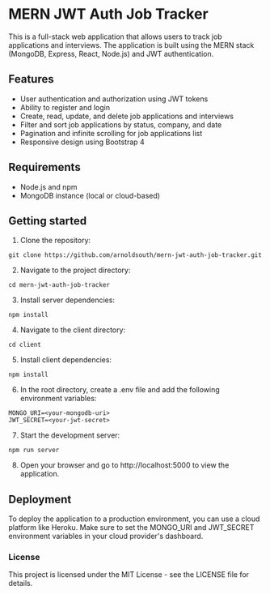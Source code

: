 # MERN JWT Auth Job Tracker

This is a full-stack web application that allows users to track job applications and interviews. The application is built using the MERN stack (MongoDB, Express, React, Node.js) and JWT authentication.

## Features

-   User authentication and authorization using JWT tokens
-   Ability to register and login
-   Create, read, update, and delete job applications and interviews
-   Filter and sort job applications by status, company, and date
-   Pagination and infinite scrolling for job applications list
-   Responsive design using Bootstrap 4

## Requirements

-   Node.js and npm
-   MongoDB instance (local or cloud-based)

## Getting started

1. Clone the repository:

```
git clone https://github.com/arnoldsouth/mern-jwt-auth-job-tracker.git
```

2. Navigate to the project directory:

```
cd mern-jwt-auth-job-tracker
```

3. Install server dependencies:

```
npm install
```

4. Navigate to the client directory:

```
cd client
```

5. Install client dependencies:

```
npm install
```

6. In the root directory, create a .env file and add the following environment variables:

```
MONGO_URI=<your-mongodb-uri>
JWT_SECRET=<your-jwt-secret>
```

7. Start the development server:

```
npm run server
```

8. Open your browser and go to http://localhost:5000 to view the application.

## Deployment

To deploy the application to a production environment, you can use a cloud platform like Heroku. Make sure to set the MONGO_URI and JWT_SECRET environment variables in your cloud provider's dashboard.

### License

This project is licensed under the MIT License - see the LICENSE file for details.
